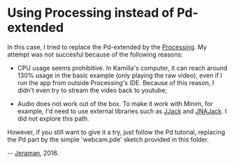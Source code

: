 # Using Processing instead of Pd-extended

In this case, I tried to replace the Pd-extended by the [Processing](https:/processing.org). My attempt was not succesful because of the following reasons:

- CPU usage seems prohibitive. In Kamilla's computer, it can reach around 130% usage in the basic example (only playing the raw video), even if I run the app from outside Processing's IDE. Because of this reason, I didn't even try to stream the video back to youtube;

- Audio does not work out of the box. To make it work with Minim, for example, I'd need to use external libraries such as [JJack](http://jjack.berlios.de/) and [JNAJack](https://github.com/jaudiolibs/). I did not explore this path.

However, if you still want to give it a try, just follow the Pd tutorial, replacing the Pd part by the simple 'webcam.pde' sketch provided in this folder.

--
[Jeraman](https://jeraman.info), 2016.
